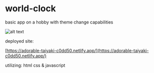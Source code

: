 # world-clock
 
basic app on a hobby with theme change capabilities
 
![alt text](https://i.imgur.com/On3fuuf.png)

deployed site:

[https://adorable-taiyaki-c0dd50.netlify.app/](https://adorable-taiyaki-c0dd50.netlify.app/)

utilizing:
html
css
& javascript
